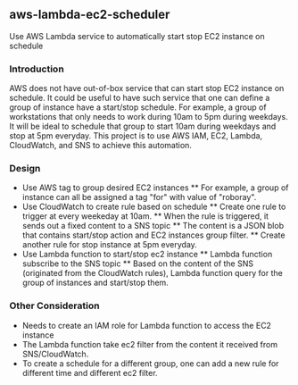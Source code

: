 ## aws-lambda-ec2-scheduler
Use AWS Lambda service to automatically start stop EC2 instance on schedule

### Introduction
AWS does not have out-of-box service that can start stop EC2 instance on schedule. It could be useful to have such service that one can define a group of instance have a start/stop schedule. For example, a group of workstations that only needs to work during 10am to 5pm during weekdays. It will be ideal to schedule that group to start 10am during weekdays and stop at 5pm everyday. This project is to use AWS IAM, EC2, Lambda, CloudWatch, and SNS to achieve this automation.

### Design
* Use AWS tag to group desired EC2 instances
** For example, a group of instance can all be assigned a tag "for" with value of "roboray".
* Use CloudWatch to create rule based on schedule
** Create one rule to trigger at every weekeday at 10am.
** When the rule is triggered, it sends out a fixed content to a SNS topic
** The content is a JSON blob that contains start/stop action and EC2 instances group filter.
** Create another rule for stop instance at 5pm everyday.
* Use Lambda function to start/stop ec2 instance
** Lambda function subscribe to the SNS topic
** Based on the content of the SNS (originated from the CloudWatch rules), Lambda function query for the group of instances and start/stop them.

### Other Consideration
* Needs to create an IAM role for Lambda function to access the EC2 instance
* The Lambda function take ec2 filter from the content it received from SNS/CloudWatch.
* To create a schedule for a different group, one can add a new rule for different time and different ec2 filter.
